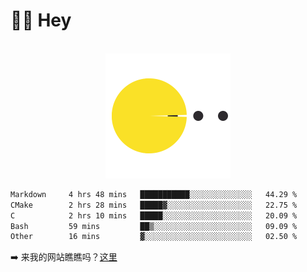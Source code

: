 
# 👋🏻 Hey
<div align="center">
	<br>
	<img src="https://raw.githubusercontent.com/Aniket965/Aniket965/master/pacman.svg?sanitize=true" width="200" height="200">
	<br>
</div>

<!--START_SECTION:waka-->

```txt
Markdown     4 hrs 48 mins   ███████████░░░░░░░░░░░░░░   44.29 %
CMake        2 hrs 28 mins   █████▓░░░░░░░░░░░░░░░░░░░   22.75 %
C            2 hrs 10 mins   █████░░░░░░░░░░░░░░░░░░░░   20.09 %
Bash         59 mins         ██▒░░░░░░░░░░░░░░░░░░░░░░   09.09 %
Other        16 mins         ▓░░░░░░░░░░░░░░░░░░░░░░░░   02.50 %
```

<!--END_SECTION:waka-->

 ➡️  来我的网站瞧瞧吗？[这里](https://www.shaolongfei.com)
